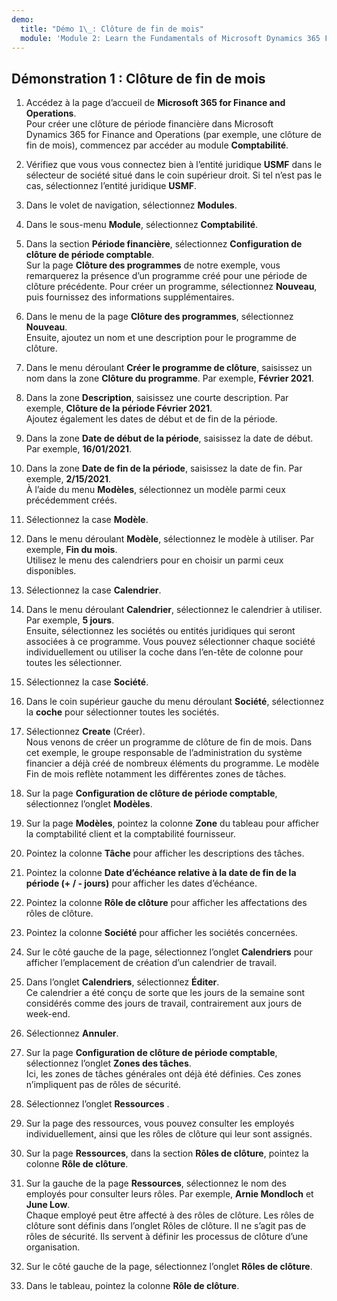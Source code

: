 ```yaml
---
demo:
  title: "Démo 1\_: Clôture de fin de mois"
  module: 'Module 2: Learn the Fundamentals of Microsoft Dynamics 365 Finance'
---
```


## <a name="demo-1---month-end-close"></a>Démonstration 1 : Clôture de fin de mois

1. Accédez à la page d’accueil de **Microsoft 365 for Finance and Operations**.  
    Pour créer une clôture de période financière dans Microsoft Dynamics 365 for Finance and Operations (par exemple, une clôture de fin de mois), commencez par accéder au module **Comptabilité**.

1. Vérifiez que vous vous connectez bien à l’entité juridique **USMF** dans le sélecteur de société situé dans le coin supérieur droit. Si tel n’est pas le cas, sélectionnez l’entité juridique **USMF**.

1. Dans le volet de navigation, sélectionnez **Modules**.

1. Dans le sous-menu **Module**, sélectionnez **Comptabilité**.

1. Dans la section **Période financière**, sélectionnez **Configuration de clôture de période comptable**.  
    Sur la page **Clôture des programmes** de notre exemple, vous remarquerez la présence d’un programme créé pour une période de clôture précédente. Pour créer un programme, sélectionnez **Nouveau**, puis fournissez des informations supplémentaires.

1. Dans le menu de la page **Clôture des programmes**, sélectionnez **Nouveau**.  
    Ensuite, ajoutez un nom et une description pour le programme de clôture.

1. Dans le menu déroulant **Créer le programme de clôture**, saisissez un nom dans la zone **Clôture du programme**. Par exemple, **Février 2021**.

1. Dans la zone **Description**, saisissez une courte description. Par exemple, **Clôture de la période Février 2021**.  
    Ajoutez également les dates de début et de fin de la période.

1. Dans la zone **Date de début de la période**, saisissez la date de début. Par exemple, **16/01/2021**.

1. Dans la zone **Date de fin de la période**, saisissez la date de fin. Par exemple, **2/15/2021**.  
    À l’aide du menu **Modèles**, sélectionnez un modèle parmi ceux précédemment créés.

1. Sélectionnez la case **Modèle**.

1. Dans le menu déroulant **Modèle**, sélectionnez le modèle à utiliser. Par exemple, **Fin du mois**.  
    Utilisez le menu des calendriers pour en choisir un parmi ceux disponibles.

1. Sélectionnez la case **Calendrier**.

1. Dans le menu déroulant **Calendrier**, sélectionnez le calendrier à utiliser. Par exemple, **5 jours**.  
Ensuite, sélectionnez les sociétés ou entités juridiques qui seront associées à ce programme. Vous pouvez sélectionner chaque société individuellement ou utiliser la coche dans l’en-tête de colonne pour toutes les sélectionner.

1. Sélectionnez la case **Société**.

1. Dans le coin supérieur gauche du menu déroulant **Société**, sélectionnez la **coche** pour sélectionner toutes les sociétés.

1. Sélectionnez **Create** (Créer).  
    Nous venons de créer un programme de clôture de fin de mois. Dans cet exemple, le groupe responsable de l’administration du système financier a déjà créé de nombreux éléments du programme. Le modèle Fin de mois reflète notamment les différentes zones de tâches.

1. Sur la page **Configuration de clôture de période comptable**, sélectionnez l’onglet **Modèles**.

1. Sur la page **Modèles**, pointez la colonne **Zone** du tableau pour afficher la comptabilité client et la comptabilité fournisseur.

1. Pointez la colonne **Tâche** pour afficher les descriptions des tâches.

1. Pointez la colonne **Date d’échéance relative à la date de fin de la période (+ / - jours)** pour afficher les dates d’échéance.

1. Pointez la colonne **Rôle de clôture** pour afficher les affectations des rôles de clôture.

1. Pointez la colonne **Société** pour afficher les sociétés concernées.

1. Sur le côté gauche de la page, sélectionnez l’onglet **Calendriers** pour afficher l’emplacement de création d’un calendrier de travail.

1. Dans l’onglet **Calendriers**, sélectionnez **Éditer**.  
    Ce calendrier a été conçu de sorte que les jours de la semaine sont considérés comme des jours de travail, contrairement aux jours de week-end.

1. Sélectionnez **Annuler**.

1. Sur la page **Configuration de clôture de période comptable**, sélectionnez l’onglet **Zones des tâches**.  
    Ici, les zones de tâches générales ont déjà été définies. Ces zones n’impliquent pas de rôles de sécurité.

1. Sélectionnez l’onglet **Ressources** .

1. Sur la page des ressources, vous pouvez consulter les employés individuellement, ainsi que les rôles de clôture qui leur sont assignés.

1. Sur la page **Ressources**, dans la section **Rôles de clôture**, pointez la colonne **Rôle de clôture**.

1. Sur la gauche de la page **Ressources**, sélectionnez le nom des employés pour consulter leurs rôles. Par exemple, **Arnie Mondloch** et **June Low**.  
    Chaque employé peut être affecté à des rôles de clôture. Les rôles de clôture sont définis dans l’onglet Rôles de clôture. Il ne s’agit pas de rôles de sécurité. Ils servent à définir les processus de clôture d’une organisation.

1. Sur le côté gauche de la page, sélectionnez l’onglet **Rôles de clôture**.

1. Dans le tableau, pointez la colonne **Rôle de clôture**.
